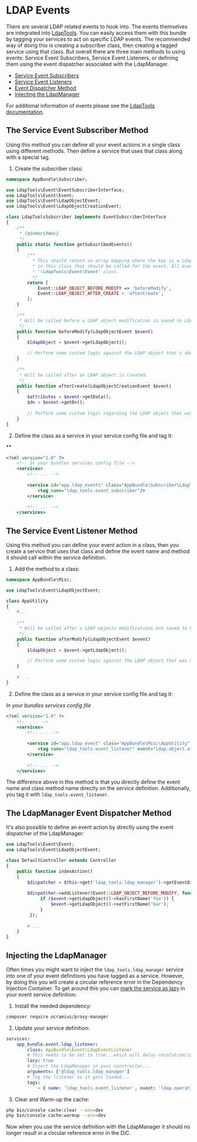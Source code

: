 LDAP Events
================

There are several LDAP related events to hook into. The events themselves are integrated into [LdapTools](https://github.com/ldaptools/ldaptools).
You can easily access them with this bundle by tagging your services to act on specific LDAP events. The recommended way
of doing this is creating a subscriber class, then creating a tagged service using that class. But overall there are
three main methods to using events: Service Event Subscribers, Service Event Listeners, or defining them using the event
dispatcher associated with the LdapManager.
 
* [Service Event Subscribers](#the-service-event-subscriber-method)
* [Service Event Listeners](#the-service-event-listener-method)
* [Event Dispatcher Method](#the-ldapmanager-event-dispatcher-method)
* [Injecting the LdapManager](#injecting-the-ldapmanager)

For additional information of events please see the [LdapTools documentation](https://github.com/ldaptools/ldaptools/blob/master/docs/en/reference/Events.md).

## The Service Event Subscriber Method

Using this method you can define all your event actions in a single class using different methods. Then define a service
that uses that class along with a special tag.

1. Create the subscriber class:

```php
namespace AppBundle\Subscriber;

use LdapTools\Event\EventSubscriberInterface;
use LdapTools\Event\Event;
use LdapTools\Event\LdapObjectEvent;
use LdapTools\Event\LdapObjectCreationEvent;

class LdapToolsSubscriber implements EventSubscriberInterface
{
    /**
     * {@inheritdoc}
     */
    public static function getSubscribedEvents()
    {
        /**
          * This should return an array mapping where the key is a LdapTools event name and the value is the method name
          * in this class that should be called for the event. All event names are defined as constants within the 
          * '\LdapTools\Event\Event' class.
          */
        return [
            Event::LDAP_OBJECT_BEFORE_MODIFY => 'beforeModify',
            Event::LDAP_OBJECT_AFTER_CREATE > 'afterCreate',
        ];
    }

    /**
     * Will be called before a LDAP object modification is saved to LDAP.
     */
    public function beforeModify(LdapObjectEvent $event)
    {
        $ldapObject = $event->getLdapObject();

        // Perform some custom logic against the LDAP object that's about to be modified...
    }
    
    /**
     * Will be called after an LDAP object is created.
     */
    public function afterCreate(LdapObjectCreationEvent $event)
    {
        $attributes = $event->getData();
        $dn = $event->getDn();
        
        // Perform some custom logic regarding the LDAP object that was created...
    }
}
```

2. Define the class as a service in your service config file and tag it:

**
```xml
<?xml version="1.0" ?>
    <!-- In your bundles services config file -->
    <services>
        <!-- ... -->
        
        <service id="app.ldap_events" class="AppBundle\Subscriber\LdapToolsSubscriber" >
            <tag name="ldap_tools.event_subscriber"/>
        </service>
        
        <!-- ... -->
    </services>
```

## The Service Event Listener Method

Using this method you can define your event action in a class, then you create a service that uses that class and define
the event name and method it should call within the service definition.
 
1. Add the method to a class:

```php
namespace AppBundle\Misc;

use LdapTools\Event\LdapObjectEvent;

class AppUtility
{
    #...
    
    /**
     * Will be called after a LDAP objects modifications are saved to LDAP.
     */
    public function afterModify(LdapObjectEvent $event)
    {
        $ldapObject = $event->getLdapObject();

        // Perform some custom logic against the LDAP object that was modified...
    }
    
    # ...
}
```

2. Define the class as a service in your service config file and tag it:

*In your bundles services config file*
```xml
<?xml version="1.0" ?>
    <!-- ... -->
    <services>
        <!-- ... -->
        
        <service id="app.ldap_event" class="AppBundle\Misc\AppUtility" >
            <tag name="ldap_tools.event_listener" event="ldap.object.after_modify" method="afterModify"/>
        </service>
        
        <!-- ... -->
    </services>
```

The difference above in this method is that you directly define the event name and class method name directly on the
service definition. Additionally, you tag it with `ldap_tools.event_listener`.

## The LdapManager Event Dispatcher Method

It's also possible to define an event action by directly using the event dispatcher of the LdapManager:

```php
use LdapTools\Event\Event;
use LdapTools\Event\LdapObjectEvent;

class DefaultController extends Controller
{
    public function indexAction()
    {
        $dispatcher = $this->get('ldap_tools.ldap_manager')->getEventDispatcher();
        
        $dispatcher->addListener(Event::LDAP_OBJECT_BEFORE_MODIFY, function(LdapObjectEvent $event) {
             if ($event->getLdapObject()->hasFirstName('foo')) {
                 $event->getLdapObject()->setFirstName('bar');
             }
         });
        
        # ...
    }
}
```

## Injecting the LdapManager

Often times you might want to inject the `ldap_tools.ldap_manager` service into one of your event definitions you have
tagged as a service. However, by doing this you will create a circular reference error in the Dependency Injection Container.
To get around this you can [mark the service as lazy](http://symfony.com/doc/current/service_container/lazy_services.html) in your event service definition:

1. Install the needed dependency:

```bash
composer require ocramius/proxy-manager
```

2. Update your service definition:

```yaml
services:
    app_bundle.event.ldap_listener:
        class: AppBundle\Event\LdapEventListener
        # This needs to be set to true...which will delay resolution/instantiation of the service...
        lazy: true
        # Inject the LdapManager in your constructor...
        arguments: ['@ldap_tools.ldap_manager']
        # Tag the listener so it gets loaded...
        tags:
            - { name: 'ldap_tools.event_listener', event: 'ldap.operation.execute.before', method: beforeOperation }
```

3. Clear and Warm-up the cache:

```bash
php bin/console cache:clear --env=dev
php bin/console cache:warmup --env=dev
```

Now when you use the service definition with the LdapManager it should no longer result in a circular reference error in
the DiC.